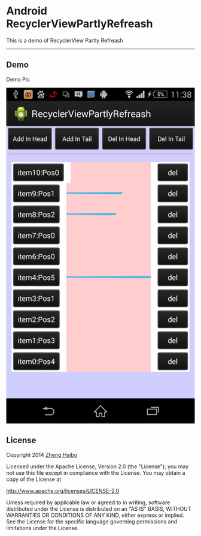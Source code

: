 Android RecyclerViewPartlyRefreash
===================

This is a demo of RecyclerView Partly Refreash

----------
Demo
-------------

Demo Pic

![image](https://github.com/nuptboyzhb/RecyclerViewPartlyRefreash/blob/master/demo/demo.png)

License
-------------

Copyright 2014  [Zheng Haibo](https://github.com/nuptboyzhb/)

Licensed under the Apache License, Version 2.0 (the "License");
you may not use this file except in compliance with the License.
You may obtain a copy of the License at

   http://www.apache.org/licenses/LICENSE-2.0

Unless required by applicable law or agreed to in writing, software
distributed under the License is distributed on an "AS IS" BASIS,
WITHOUT WARRANTIES OR CONDITIONS OF ANY KIND, either express or implied.
See the License for the specific language governing permissions and
limitations under the License. 
